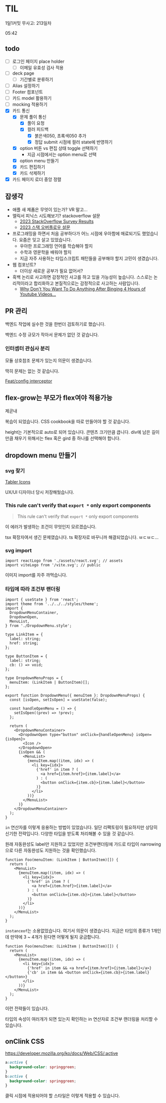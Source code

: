 # TIL

1일1커밋 무사고: 213일차

05:42

## todo

- [ ] 로그인 페이지 place holder
  - [ ] 이메일 유효성 검사 적용
- [ ] deck page
  - [ ] 기간별로 분류하기
- [ ] Alias 설정하기
- [ ] Footer 컴포넌트
- [ ] 카드 model 활용하기
- [ ] mocking 적용하기
- [x] 카드 통신
  - [x] 문제 풀이 통신
    - [x] 풀이 요청
    - [x] 컬러 피드백
      - [x] 붉은색050, 초록색050 추가
      - [x] 정답 submit 시점에 컬러 state에 반영하기
  - [x] option 버튼 vs 편집 상태 toggle 선택하기
    - 지금 시점에서는 option menu로 선택
  - [x] option menu 만들기
  - [x] 카드 편집하기
  - [x] 카드 삭제하기
- [x] 카드 페이지 로더 중앙 정렬

## 잡생각

- 애플 새 제품은 무엇이 있는가? VR 말고...
- 엘릭서 피닉스 시도해보기? stackoverflow 설문
  - [2023 StackOverflow Survey Results](https://www.youtube.com/watch?v=AvIhKVQXtjk)
  - [2023 스택 오버플로우 설문](https://survey.stackoverflow.co/2023/)
- 프로그래밍을 하면서 처음 공부하다가 어느 시점에 우아함에 매료되기도 했었습니다. 요즘은 잊고 살고 있었습니다.
  - 우아한 프로그래밍 언어를 학습해야 할지
  - 수학과 영문학을 배워야 할지
  - 지금 자주 사용하는 타입스크립트 패턴들을 공부해야 할지 고민이 생겼습니다.
- 웹 컴포넌트?
  - 더이상 새로운 공부가 필요 없어서?
- 흑백 논리로 사고하면 감정적인 사고를 하고 있을 가능성이 높습니다. 스스로는 논리적이라고 합리화하고 본질적으로는 감정적으로 사고하는 사람입니다.
  - [Why Don't You Want To Do Anything After Binging 4 Hours of Youtube Videos...](https://www.youtube.com/watch?v=zBgCRJluWTc)

## PR 관리

백엔드 작업에 실수한 것을 한번더 검토하기로 했습니다.

백엔드 수정 규모가 작아서 문제가 없던 것 같습니다.

### 인터셉터 관심사 분리

모듈 상호참조 문제가 있는지 의문이 생겼습니다.

딱히 문제는 없는 것 같습니다.

[Feat/config interceptor](https://github.com/arch-spatula/flash-card-frontend/pull/42)

## flex-grow는 부모가 flex여야 적용가능

제곧내

복습이 되었습니다. CSS cookbook을 따로 만들어야 할 것 같습니다.

height는 기본적으로 auto로 되어 있습니다. 콘텐츠 크기만큼 큽니다. div에 남은 길이만큼 채우기 위해서는 flex 혹은 gird 중 하나를 선택해야 합니다.

## dropdown menu 만들기

### svg 찾기

[Tabler Icons](https://tabler-icons.io/)

UX/UI 디자이너 당시 저장해뒀습니다.

### This rule can't verify that `export *` only export components

> This rule can't verify that `export *` only export components

이 에러가 발생하는 조건이 무엇인지 모르겠습니다.

tsx 확장자여서 생긴 문제였습니다. ts 확장자로 바꾸니까 해결되었습니다. ㅂㄷㅂㄷ...

### svg import

```tsx
import reactLogo from './assets/react.svg'; // assets
import viteLogo from '/vite.svg'; // public
```

이미지 import를 자주 까먹습니다.

### 타입에 따라 조건부 랜더링

```tsx
import { useState } from 'react';
import theme from '../../../styles/theme';
import {
  DropdownMenuContainer,
  DropdownOpen,
  MenuList,
} from './DropdownMenu.style';

type LinkItem = {
  label: string;
  href: string;
};

type ButtonItem = {
  label: string;
  cb: () => void;
};

type DropdownMenuProps = {
  menuItem: (LinkItem | ButtonItem)[];
};

export function DropdownMenu({ menuItem }: DropdownMenuProps) {
  const [isOpen, setIsOpen] = useState(false);

  const handleOpenMenu = () => {
    setIsOpen((prev) => !prev);
  };

  return (
    <DropdownMenuContainer>
      <DropdownOpen type="button" onClick={handleOpenMenu} isOpen={isOpen}>
        <Icon />
      </DropdownOpen>
      {isOpen && (
        <MenuList>
          {menuItem.map((item, idx) => (
            <li key={idx}>
              {'href' in item ? (
                <a href={item.href}>{item.label}</a>
              ) : (
                <button onClick={item.cb}>{item.label}</button>
              )}
            </li>
          ))}
        </MenuList>
      )}
    </DropdownMenuContainer>
  );
}
```

`in` 연산자를 이렇게 응용하는 방법이 있었습니다. 일단 리팩토링이 필요하지만 상당히 신기한 전략입니다. 다양한 타입을 받도록 처리해볼 수 있을 것 같습니다.

원래 자동완성도 label만 지원하고 있었지만 조건부랜더링에 가드로 타입이 narrowing으로 다른 자동완성도 지원하는 것을 확인했습니다.

```tsx
function Foo(menuItem: (LinkItem | ButtonItem)[]) {
  return (
    <MenuList>
      {menuItem.map((item, idx) => (
        <li key={idx}>
          {'href' in item ? (
            <a href={item.href}>{item.label}</a>
          ) : (
            <button onClick={item.cb}>{item.label}</button>
          )}
        </li>
      ))}
    </MenuList>
  );
}
```

`instanceof`는 소용없었습니다. 여기서 의문이 생겼습니다. 지금은 타입의 종류가 1개인데 만약에 3 ~ 4개가 된다면 어떻게 될지 궁금합니다.

```tsx
function Foo(menuItem: (LinkItem | ButtonItem)[]) {
  return (
    <MenuList>
      {menuItem.map((item, idx) => (
        <li key={idx}>
          {'href' in item && <a href={item.href}>{item.label}</a>}
          {'cb' in item && <button onClick={item.cb}>{item.label}</button>}
        </li>
      ))}
    </MenuList>
  );
}
```

이런 전략들이 있습니다.

타입의 속성이 여러개가 되면 있는지 확인하는 in 연산자로 조건부 랜더링을 처리할 수 있습니다.

## onClink CSS

https://developer.mozilla.org/ko/docs/Web/CSS/:active

```css
a:active {
  background-color: springgreen;
}
b:active {
  background-color: springgreen;
}
```

클릭 시점에 적용되어야 할 스타일은 이렇게 적용할 수 있습니다.
